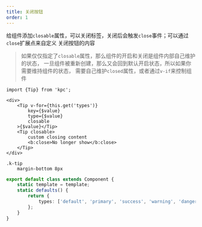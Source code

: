 ```yaml
---
title: 关闭按钮
order: 1
---
```


给组件添加`closable`属性，可以关闭标签，关闭后会触发`close`事件；可以通过`close`扩展点来自定义
关闭按钮的内容

> 如果仅仅指定了`closable`属性，那么组件的开启和关闭是组件内部自己维护的状态，
> 一旦组件被重新创建，那么又会回到默认开启状态，所以如果你需要维持组件的状态，
> 需要自己维护`closed`属性，或者通过`v-if`来控制组件

```vdt
import {Tip} from 'kpc';

<div>
    <Tip v-for={this.get('types')}
        key={$value}
        type={$value}
        closable
    >{$value}</Tip>
    <Tip closable>
        custom closing content
        <b:close>No longer show</b:close>
    </Tip>
</div>
```

```styl
.k-tip
    margin-bottom 8px
```

```ts
export default class extends Component {
    static template = template;
    static defaults() {
        return {
            types: ['default', 'primary', 'success', 'warning', 'danger'] as const
        };
    }
}
```
